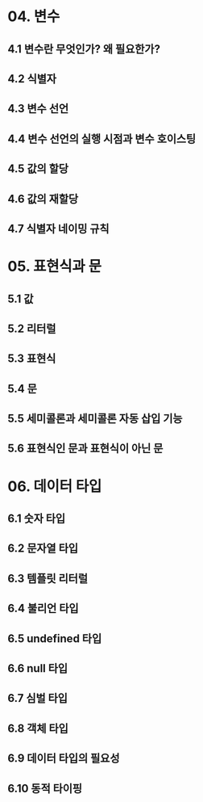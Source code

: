 # 04. 변수
## 4.1 변수란 무엇인가? 왜 필요한가?
## 4.2 식별자
## 4.3 변수 선언
## 4.4 변수 선언의 실행 시점과 변수 호이스팅
## 4.5 값의 할당
## 4.6 값의 재할당
## 4.7 식별자 네이밍 규칙

# 05. 표현식과 문
## 5.1 값
## 5.2 리터럴
## 5.3 표현식
## 5.4 문
## 5.5 세미콜론과 세미콜론 자동 삽입 기능
## 5.6 표현식인 문과 표현식이 아닌 문

# 06. 데이터 타입
## 6.1 숫자 타입
## 6.2 문자열 타입
## 6.3 템플릿 리터럴
## 6.4 불리언 타입
## 6.5 undefined 타입
## 6.6 null 타입
## 6.7 심벌 타입
## 6.8 객체 타입
## 6.9 데이터 타입의 필요성
## 6.10 동적 타이핑
